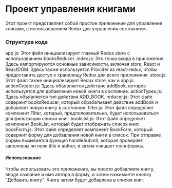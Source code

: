 # Проект управления книгами
Этот проект представляет собой простое приложение для управления книгами, с использованием Redux для управления состоянием.
### Структура кода
app.js: Этот файл инициализирует главный Redux store с использованием booksReducer.
index.js: Это точка входа в приложение. Здесь импортируются основные зависимости, включая store, React и ReactDOM. Здесь также используется Provider из react-redux, чтобы предоставить доступ к хранилищу Redux для всего приложения.
store.js: Этот файл также инициализирует Redux store, как и app.js.
actionCreator.js: Здесь объявляется действие addBook, которое используется для добавления новой книги в состояние.
actionTypes.js: Здесь объявляется тип действия ADD_BOOK.
reducer.js: Этот файл содержит booksReducer, который обрабатывает действие addBook и добавляет новую книгу в состояние.
filter.js: Этот файл определяет компонент Filter, который, предположительно, будет использоваться для фильтрации списка книг.
bookList.js: Этот файл определяет компонент BookList, который будет отображать список книг.
bookForm.js: Этот файл определяет компонент BookForm, который содержит форму для добавления новой книги в список. При отправке формы вызывается функция handleSubmit, которая проверяет, заполнены ли поля title и author, и затем очищает поля формы.
#### Использование
Чтобы использовать это приложение, вы просто добавляете книгу, вводя название и имя автора в форму, и затем нажимаете кнопку "Добавить книгу". Книга затем будет добавлена в список книг.
